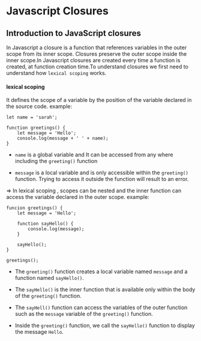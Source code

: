 # Javascript Closures

## Introduction to JavaScript closures
In Javascript a closure is a function that references variables in the outer scope from its inner scope. Closures preserve the outer scope inside the inner scope.In Javascript closures are created every time a function is created, at function creation time.To understand closures we first need to understand how `lexical scoping` works.

#### lexical scoping
It defines the scope of a variable by the position of the variable declared in the source code. example:

```
let name = 'sarah';

function greetings() {
    let message = 'Hello';
    console.log(message + ' ' + name);
}
```

* `name` is a global variable and It can be accessed from any where including the `greeting()` function

* `message` is a local variable and is only accessible within the `greeting()` function. Trying to access it outside the function will result to an error.

=> In lexical scoping , scopes can be nested and the inner function can access the variable declared in the outer scope. example:

```
funcion greetings() {
    let message = 'Hello';

    function sayHello() {
        console.log(message);
    }

    sayHello();
}

greetings();
```

* The `greeting()` function creates a local variable named `message` and a function named `sayHello()`.

* The `sayHello()` is the inner function that is available only within the body of the `greeting()` function.

* The `sayHell()` function can access the variables of the outer function such as the `message` variable of the `greeting()` function.

* Inside the `greeting()` function, we call the `sayHello()` function to display the message `Hello`.